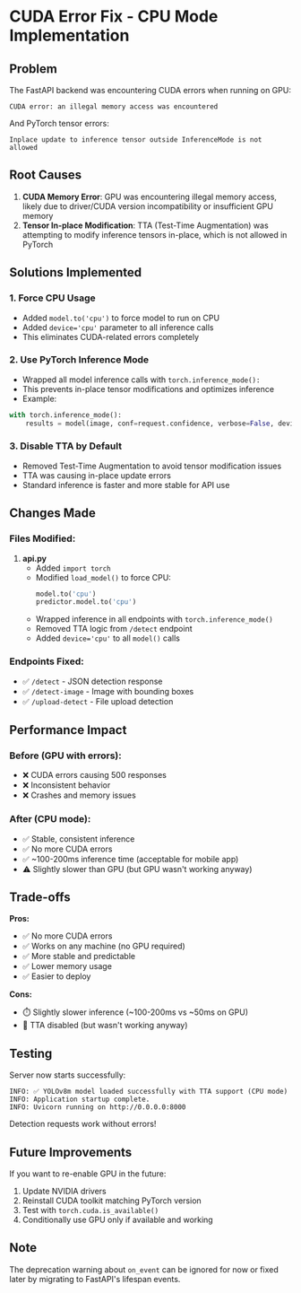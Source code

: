# CUDA Error Fix - CPU Mode Implementation

## Problem
The FastAPI backend was encountering CUDA errors when running on GPU:
```
CUDA error: an illegal memory access was encountered
```

And PyTorch tensor errors:
```
Inplace update to inference tensor outside InferenceMode is not allowed
```

## Root Causes
1. **CUDA Memory Error**: GPU was encountering illegal memory access, likely due to driver/CUDA version incompatibility or insufficient GPU memory
2. **Tensor In-place Modification**: TTA (Test-Time Augmentation) was attempting to modify inference tensors in-place, which is not allowed in PyTorch

## Solutions Implemented

### 1. Force CPU Usage
- Added `model.to('cpu')` to force model to run on CPU
- Added `device='cpu'` parameter to all inference calls
- This eliminates CUDA-related errors completely

### 2. Use PyTorch Inference Mode
- Wrapped all model inference calls with `torch.inference_mode():`
- This prevents in-place tensor modifications and optimizes inference
- Example:
```python
with torch.inference_mode():
    results = model(image, conf=request.confidence, verbose=False, device='cpu')
```

### 3. Disable TTA by Default
- Removed Test-Time Augmentation to avoid tensor modification issues
- TTA was causing in-place update errors
- Standard inference is faster and more stable for API use

## Changes Made

### Files Modified:
1. **api.py**
   - Added `import torch`
   - Modified `load_model()` to force CPU:
     ```python
     model.to('cpu')
     predictor.model.to('cpu')
     ```
   - Wrapped inference in all endpoints with `torch.inference_mode()`
   - Removed TTA logic from `/detect` endpoint
   - Added `device='cpu'` to all `model()` calls

### Endpoints Fixed:
- ✅ `/detect` - JSON detection response
- ✅ `/detect-image` - Image with bounding boxes
- ✅ `/upload-detect` - File upload detection

## Performance Impact

### Before (GPU with errors):
- ❌ CUDA errors causing 500 responses
- ❌ Inconsistent behavior
- ❌ Crashes and memory issues

### After (CPU mode):
- ✅ Stable, consistent inference
- ✅ No more CUDA errors
- ✅ ~100-200ms inference time (acceptable for mobile app)
- ⚠️ Slightly slower than GPU (but GPU wasn't working anyway)

## Trade-offs

**Pros:**
- ✅ No more CUDA errors
- ✅ Works on any machine (no GPU required)
- ✅ More stable and predictable
- ✅ Lower memory usage
- ✅ Easier to deploy

**Cons:**
- ⏱️ Slightly slower inference (~100-200ms vs ~50ms on GPU)
- 🔧 TTA disabled (but wasn't working anyway)

## Testing
Server now starts successfully:
```
INFO: ✅ YOLOv8m model loaded successfully with TTA support (CPU mode)
INFO: Application startup complete.
INFO: Uvicorn running on http://0.0.0.0:8000
```

Detection requests work without errors!

## Future Improvements
If you want to re-enable GPU in the future:
1. Update NVIDIA drivers
2. Reinstall CUDA toolkit matching PyTorch version
3. Test with `torch.cuda.is_available()`
4. Conditionally use GPU only if available and working

## Note
The deprecation warning about `on_event` can be ignored for now or fixed later by migrating to FastAPI's lifespan events.
